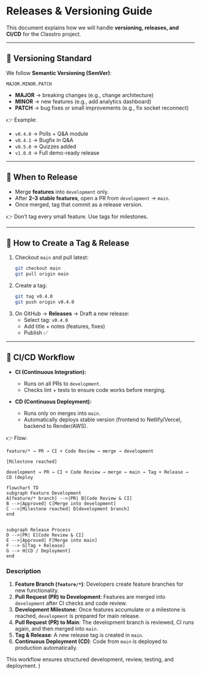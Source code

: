 # Releases & Versioning Guide

This document explains how we will handle **versioning, releases, and CI/CD** for the Classtro project.

---

## 🔹 Versioning Standard
We follow **Semantic Versioning (SemVer)**:
```
MAJOR.MINOR.PATCH
```
- **MAJOR** → breaking changes (e.g., change architecture)
- **MINOR** → new features (e.g., add analytics dashboard)
- **PATCH** → bug fixes or small improvements (e.g., fix socket reconnect)

👉 Example:
- `v0.4.0` → Polls + Q&A module
- `v0.4.1` → Bugfix in Q&A
- `v0.5.0` → Quizzes added
- `v1.0.0` → Full demo-ready release

---

## 🔹 When to Release
- Merge **features** into `development` only.
- After **2–3 stable features**, open a PR from `development` → `main`.
- Once merged, tag that commit as a release version.

👉 Don’t tag every small feature. Use tags for milestones.

---

## 🔹 How to Create a Tag & Release
1. Checkout `main` and pull latest:
   ```bash
   git checkout main
   git pull origin main
   ```
2. Create a tag:
   ```bash
   git tag v0.4.0
   git push origin v0.4.0
   ```
3. On GitHub → **Releases** → Draft a new release:
   - Select tag: `v0.4.0`
   - Add title + notes (features, fixes)
   - Publish ✅

---

## 🔹 CI/CD Workflow
- **CI (Continuous Integration):**
  - Runs on all PRs to `development`.
  - Checks lint + tests to ensure code works before merging.

- **CD (Continuous Deployment):**
  - Runs only on merges into `main`.
  - Automatically deploys stable version (frontend to Netlify/Vercel, backend to Render/AWS).

👉 Flow:
```
feature/* → PR → CI + Code Review → merge → development

[Milestone reached]

development → PR → CI + Code Review → merge → main → Tag + Release → CD (deploy

```

```mermaid
flowchart TD
subgraph Feature Development
A[feature/* branch] -->|PR| B[Code Review & CI]
B -->|Approved| C[Merge into development]
C -->|Milestone reached| D[development branch]
end


subgraph Release Process
D -->|PR| E[Code Review & CI]
E -->|Approved| F[Merge into main]
F --> G[Tag + Release]
G --> H[CD / Deployment]
end
```
### Description
1. **Feature Branch (`feature/*`)**: Developers create feature branches for new functionality.
2. **Pull Request (PR) to Development**: Features are merged into `development` after CI checks and code review.
3. **Development Milestone**: Once features accumulate or a milestone is reached, `development` is prepared for main release.
4. **Pull Request (PR) to Main**: The development branch is reviewed, CI runs again, and then merged into `main`.
5. **Tag & Release**: A new release tag is created in `main`.
6. **Continuous Deployment (CD)**: Code from `main` is deployed to production automatically.


This workflow ensures structured development, review, testing, and deployment.
)
